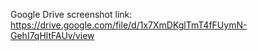Google Drive screenshot link:
https://drive.google.com/file/d/1x7XmDKglTmT4fFUymN-GehI7qHltFAUv/view